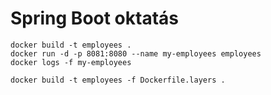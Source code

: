 # Spring Boot oktatás

```shell
docker build -t employees .
docker run -d -p 8081:8080 --name my-employees employees
docker logs -f my-employees
```

```shell
docker build -t employees -f Dockerfile.layers .
```